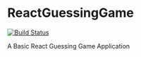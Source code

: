 # ReactGuessingGame
[![Build Status](https://travis-ci.org/BadAlgorithm/ReactGuessingGame.svg?branch=master)](https://travis-ci.org/BadAlgorithm/ReactGuessingGame)

A Basic React Guessing Game Application
